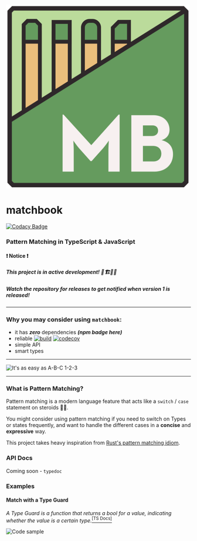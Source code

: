 <img src="./assets/logo.png" width=500 alt="Project Logo" />

# matchbook

[![Codacy Badge](https://api.codacy.com/project/badge/Grade/4d572370f8cf4c89bac4467da581c504)](https://app.codacy.com/gh/matchbook-ts/matchbook-ts?utm_source=github.com&utm_medium=referral&utm_content=matchbook-ts/matchbook-ts&utm_campaign=Badge_Grade_Dashboard)

### Pattern Matching in TypeScript & JavaScript
#### ❗ Notice ❗
##### This project is in active development! 🚧🏗👷‍♂️
##### Watch the repository for releases to get notified when version 1 is released!

---

### Why you may consider using `matchbook`:
- it has **_zero_** dependencies _**(npm badge here)**_
- reliable [![build][build_badge]][build_link] [![codecov][codecov_badge]][codecov_link]
- simple API
- smart types

---

<img src="./assets/readme_samples/abc_123.png" width="500" alt="It's as easy as A-B-C 1-2-3"/>

---

### What is Pattern Matching?
Pattern matching is a  modern language feature
that acts like a `switch` / `case` statement
on steroids 💊💪.

You might consider using pattern matching if you
need to switch on Types or states frequently,
and want to handle the different cases in a 
**concise** and **expressive** way.

This project takes heavy inspiration from
[Rust's pattern matching idiom][rust_match].

### API Docs
Coming soon - `typedoc`

### Examples

#### Match with a Type Guard
_A Type Guard is a function that returns a bool
for a value, indicating whether the value is a certain type._[<sup>[TS Docs]</sup>][type_guards]

<img src="./assets/readme_samples/type_guard_example.png" width=500 alt="Code sample" />

[liga]: https://github.com/ToxicFrog/Ligaturizer
[rust_match]: https://doc.rust-lang.org/book/ch06-02-match.html
[codecov_link]: https://codecov.io/gh/matchbook-ts/matchbook-ts
[codecov_badge]: https://codecov.io/gh/matchbook-ts/matchbook-ts/branch/master/graph/badge.svg
[build_link]: https://travis-ci.org/matchbook-ts/matchbook-ts
[build_badge]: https://travis-ci.org/matchbook-ts/matchbook-ts.svg?branch=master
[type_guards]: https://www.typescriptlang.org/docs/handbook/advanced-types.html#user-defined-type-guards
